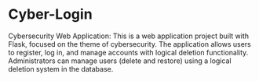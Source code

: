 # Cyber-Login
Cybersecurity Web Application: This is a web application project built with Flask, focused on the theme of cybersecurity. The application allows users to register, log in, and manage accounts with logical deletion functionality. Administrators can manage users (delete and restore) using a logical deletion system in the database. 
